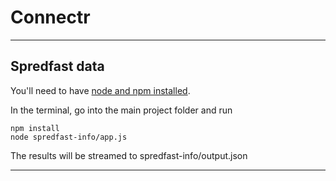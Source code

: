 # Connectr
---
## Spredfast data

You'll need to have [node and npm installed](https://nodejs.org/en/).

In the terminal, go into the main project folder and run
```
npm install
node spredfast-info/app.js
```
The results will be streamed to spredfast-info/output.json

---
